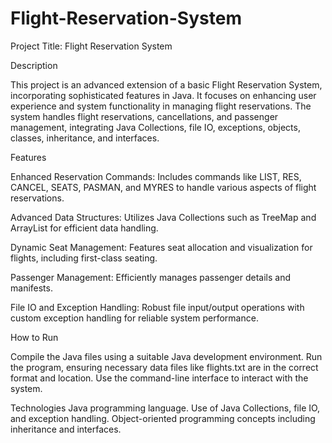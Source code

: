 # Flight-Reservation-System

Project Title: Flight Reservation System

Description

This project is an advanced extension of a basic Flight Reservation System, incorporating sophisticated features in Java. It focuses on enhancing user experience and system functionality in managing flight reservations. The system handles flight reservations, cancellations, and passenger management, integrating Java Collections, file IO, exceptions, objects, classes, inheritance, and interfaces.

Features

Enhanced Reservation Commands: Includes commands like LIST, RES, CANCEL, SEATS, PASMAN, and MYRES to handle various aspects of flight reservations.

Advanced Data Structures: Utilizes Java Collections such as TreeMap and ArrayList for efficient data handling.

Dynamic Seat Management: Features seat allocation and visualization for flights, including first-class seating.

Passenger Management: Efficiently manages passenger details and manifests.

File IO and Exception Handling: Robust file input/output operations with custom exception handling for reliable system performance.


How to Run

Compile the Java files using a suitable Java development environment.
Run the program, ensuring necessary data files like flights.txt are in the correct format and location.
Use the command-line interface to interact with the system.


Technologies
Java programming language.
Use of Java Collections, file IO, and exception handling.
Object-oriented programming concepts including inheritance and interfaces.
